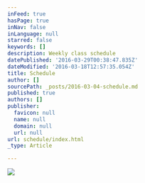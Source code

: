 ```yaml
---
inFeed: true
hasPage: true
inNav: false
inLanguage: null
starred: false
keywords: []
description: Weekly class schedule
datePublished: '2016-03-29T00:38:47.835Z'
dateModified: '2016-03-18T12:57:35.054Z'
title: Schedule
author: []
sourcePath: _posts/2016-03-04-schedule.md
published: true
authors: []
publisher:
  favicon: null
  name: null
  domain: null
  url: null
url: schedule/index.html
_type: Article

---
```

![](https://s3-us-west-2.amazonaws.com/the-grid-img/p/2b05c795f48035f827a60d5d6d8a40b7edf66c63.jpg)